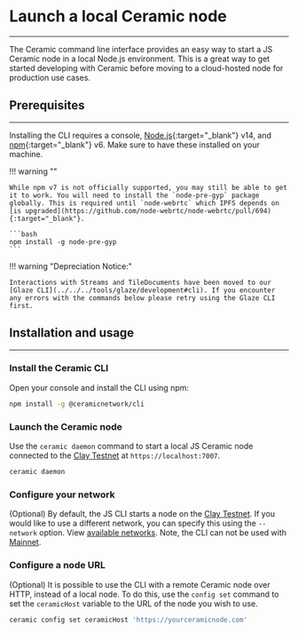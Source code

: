 # **Launch a local Ceramic node**

---

The Ceramic command line interface provides an easy way to start a JS Ceramic node in a local Node.js environment. This is a great way to get started developing with Ceramic before moving to a cloud-hosted node for production use cases.

## **Prerequisites**

---

Installing the CLI requires a console, [Node.js](https://nodejs.org/en/){:target="\_blank"} v14, and [npm](https://www.npmjs.com/get-npm){:target="\_blank"} v6. Make sure to have these installed on your machine.

!!! warning ""

    While npm v7 is not officially supported, you may still be able to get it to work. You will need to install the `node-pre-gyp` package globally. This is required until `node-webrtc` which IPFS depends on [is upgraded](https://github.com/node-webrtc/node-webrtc/pull/694){:target="_blank"}.

    ```bash
    npm install -g node-pre-gyp
    ```

!!! warning "Depreciation Notice:"

    Interactions with Streams and TileDocuments have been moved to our [Glaze CLI](../../../tools/glaze/development#cli). If you encounter any errors with the commands below please retry using the Glaze CLI first.

## **Installation and usage**

---

### **Install the Ceramic CLI**

Open your console and install the CLI using npm:

```bash
npm install -g @ceramicnetwork/cli
```

### **Launch the Ceramic node**

Use the `ceramic daemon` command to start a local JS Ceramic node connected to the [Clay Testnet](../../learn/networks.md#clay-testnet) at `https://localhost:7007`.

```bash
ceramic daemon
```

### **Configure your network**

(Optional) By default, the JS CLI starts a node on the [Clay Testnet](../../learn/networks.md#clay-testnet). If you would like to use a different network, you can specify this using the `--network` option. View [available networks](../../learn/networks.md). Note, the CLI can not be used with [Mainnet](../../learn/networks.md#mainnet).

### **Configure a node URL**

(Optional) It is possible to use the CLI with a remote Ceramic node over HTTP, instead of a local node. To do this, use the `config set` command to set the `ceramicHost` variable to the URL of the node you wish to use.

```bash
ceramic config set ceramicHost 'https://yourceramicnode.com'
```

